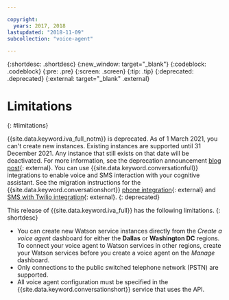 ```yaml
---

copyright:
  years: 2017, 2018
lastupdated: "2018-11-09"
subcollection: "voice-agent"

---
```


{:shortdesc: .shortdesc}
{:new_window: target="_blank"}
{:codeblock: .codeblock}
{:pre: .pre}
{:screen: .screen}
{:tip: .tip}
{:deprecated: .deprecated}
{:external: target="_blank" .external}

# Limitations
{: #limitations}

{{site.data.keyword.iva_full_notm}} is deprecated. As of 1 March 2021, you can't create new instances. Existing instances are supported until 31 December 2021. Any instance that still exists on that date will be deactivated. For more information, see the deprecation announcement [blog post](https://community.ibm.com/community/user/watsonapps/blogs/mitch-mason1/2021/02/08/announcing-voice-agent-with-watson-deprecation){: external}. You can use {{site.data.keyword.conversationfull}} integrations to enable voice and SMS interaction with your cognitive assistant. See the migration instructions for the {{site.data.keyword.conversationshort}} [phone integration](/docs/assistant?topic=assistant-deploy-phone#deploy-phone-migrate-from-va){: external} and [SMS with Twilio integration](/docs/assistant?topic=assistant-deploy-sms#deploy-sms-migrate-from-va){: external}.
{: deprecated}

This release of {{site.data.keyword.iva_full}} has the following limitations.
{: shortdesc}

* You can create new Watson service instances directly from the _Create a voice agent_ dashboard for either the **Dallas** or **Washington DC** regions. To connect your voice agent to Watson services in other regions, create your Watson services before you create a voice agent on the _Manage_ dashboard.
* Only connections to the public switched telephone network (PSTN) are supported.
* All voice agent configuration must be specified in the {{site.data.keyword.conversationshort}} service that uses the API.
